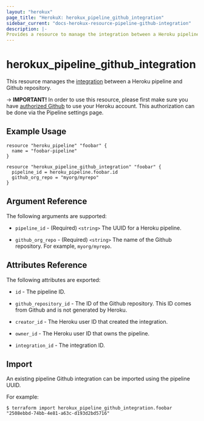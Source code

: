 ```yaml
---
layout: "herokux"
page_title: "HerokuX: herokux_pipeline_github_integration"
sidebar_current: "docs-herokux-resource-pipeline-github-integration"
description: |-
Provides a resource to manage the integration between a Heroku pipeline and Github repository.
---
```


# herokux_pipeline_github_integration

This resource manages the [integration](https://devcenter.heroku.com/articles/github-integration#enabling-github-integration)
between a Heroku pipeline and Github repository.

-> **IMPORTANT!**
In order to use this resource, please first make sure you have [authorized Github](https://devcenter.heroku.com/articles/github-integration#enabling-github-integration) to use your Heroku account. This authorization can be done via the Pipeline settings page.

## Example Usage

```hcl-terraform
resource "heroku_pipeline" "foobar" {
  name = "foobar-pipeline"
}

resource "herokux_pipeline_github_integration" "foobar" {
  pipeline_id = heroku_pipeline.foobar.id
  github_org_repo = "myorg/myrepo"
}
```

## Argument Reference

The following arguments are supported:

* `pipeline_id` - (Required) `<string>` The UUID for a Heroku pipeline.

* `github_org_repo` - (Required) `<string>` The name of the Github repository. For example, `myorg/myrepo`.

## Attributes Reference

The following attributes are exported:

* `id` - The pipeline ID.

* `github_repository_id` - The ID of the Github repository. This ID comes from Github and is not generated by Heroku.

* `creator_id` - The Heroku user ID that created the integration.

* `owner_id` - The Heroku user ID that owns the pipeline.

* `integration_id` - The integration ID.

## Import

An existing pipeline Github integration can be imported using the pipeline UUID.

For example:

```shell script
$ terraform import herokux_pipeline_github_integration.foobar "2508ebbd-74bb-4e81-a63c-d193d2bd5716"
```
